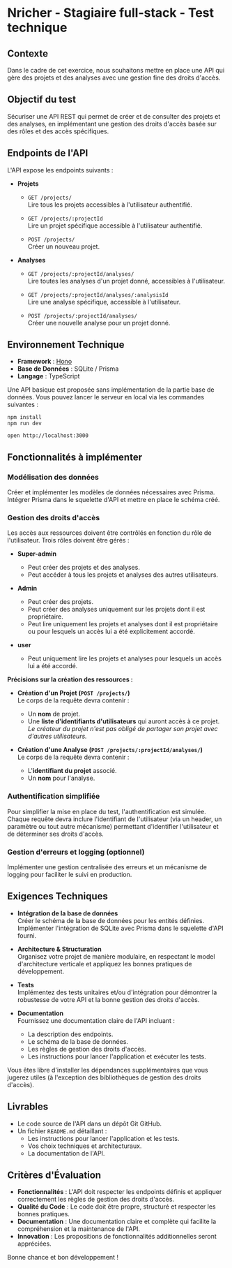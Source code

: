 # Nricher - Stagiaire full-stack - Test technique

## Contexte
Dans le cadre de cet exercice, nous souhaitons mettre en place une API qui gère des projets et des analyses avec une gestion fine des droits d'accès.

## Objectif du test
Sécuriser une API REST qui permet de créer et de consulter des projets et des analyses, en implémentant une gestion des droits d'accès basée sur des rôles et des accès spécifiques.

## Endpoints de l'API
L'API expose les endpoints suivants :

- **Projets**
    - `GET /projects/`  
      Lire tous les projets accessibles à l'utilisateur authentifié.

    - `GET /projects/:projectId`  
      Lire un projet spécifique accessible à l'utilisateur authentifié.

    - `POST /projects/`  
      Créer un nouveau projet.

- **Analyses**
    - `GET /projects/:projectId/analyses/`  
      Lire toutes les analyses d'un projet donné, accessibles à l'utilisateur.

    - `GET /projects/:projectId/analyses/:analysisId`  
      Lire une analyse spécifique, accessible à l'utilisateur.

    - `POST /projects/:projectId/analyses/`  
      Créer une nouvelle analyse pour un projet donné.

## Environnement Technique
- **Framework** : [Hono](https://hono.dev/)
- **Base de Données** : SQLite / Prisma
- **Langage** : TypeScript

Une API basique est proposée sans implémentation de la partie base de données.
Vous pouvez lancer le serveur en local via les commandes suivantes :
```
npm install
npm run dev

open http://localhost:3000
```

## Fonctionnalités à implémenter

### Modélisation des données
Créer et implémenter les modèles de données nécessaires avec Prisma.  
Intégrer Prisma dans le squelette d'API et mettre en place le schéma créé.

### Gestion des droits d'accès
Les accès aux ressources doivent être contrôlés en fonction du rôle de l'utilisateur. Trois rôles doivent être gérés :

- **Super-admin**
    - Peut créer des projets et des analyses.
    - Peut accéder à tous les projets et analyses des autres utilisateurs.

- **Admin**
    - Peut créer des projets.
    - Peut créer des analyses uniquement sur les projets dont il est propriétaire.
    - Peut lire uniquement les projets et analyses dont il est propriétaire ou pour lesquels un accès lui a été explicitement accordé.

- **user**
    - Peut uniquement lire les projets et analyses pour lesquels un accès lui a été accordé.

**Précisions sur la création des ressources :**

- **Création d'un Projet (`POST /projects/`)**  
  Le corps de la requête devra contenir :
    - Un **nom** de projet.
    - Une **liste d'identifiants d'utilisateurs** qui auront accès à ce projet.  
      *Le créateur du projet n'est pas obligé de partager son projet avec d'autres utilisateurs.*

- **Création d'une Analyse (`POST /projects/:projectId/analyses/`)**  
  Le corps de la requête devra contenir :
    - L'**identifiant du projet** associé.
    - Un **nom** pour l'analyse.

### Authentification simplifiée
Pour simplifier la mise en place du test, l'authentification est simulée. Chaque requête devra inclure l'identifiant de l'utilisateur (via un header, un paramètre ou tout autre mécanisme) permettant d'identifier l'utilisateur et de déterminer ses droits d'accès.

### Gestion d'erreurs et logging (optionnel)
Implémenter une gestion centralisée des erreurs et un mécanisme de logging pour faciliter le suivi en production.

## Exigences Techniques

- **Intégration de la base de données**  
  Créer le schéma de la base de données pour les entités définies.  
  Implémenter l'intégration de SQLite avec Prisma dans le squelette d'API fourni.

- **Architecture & Structuration**  
  Organisez votre projet de manière modulaire, en respectant le model d'architecture verticale et appliquez les bonnes pratiques de développement.

- **Tests**  
  Implémentez des tests unitaires et/ou d'intégration pour démontrer la robustesse de votre API et la bonne gestion des droits d'accès.

- **Documentation**  
  Fournissez une documentation claire de l'API incluant :
    - La description des endpoints.
    - Le schéma de la base de données.
    - Les règles de gestion des droits d'accès.
    - Les instructions pour lancer l'application et exécuter les tests.

Vous êtes libre d'installer les dépendances supplémentaires que vous jugerez utiles (à l'exception des bibliothèques de gestion des droits d'accès).

## Livrables
- Le code source de l'API dans un dépôt Git GitHub.
- Un fichier `README.md` détaillant :
    - Les instructions pour lancer l'application et les tests.
    - Vos choix techniques et architecturaux.
    - La documentation de l'API.

## Critères d'Évaluation
- **Fonctionnalités** : L'API doit respecter les endpoints définis et appliquer correctement les règles de gestion des droits d'accès.
- **Qualité du Code** : Le code doit être propre, structuré et respecter les bonnes pratiques.
- **Documentation** : Une documentation claire et complète qui facilite la compréhension et la maintenance de l'API.
- **Innovation** : Les propositions de fonctionnalités additionnelles seront appréciées.

Bonne chance et bon développement !
